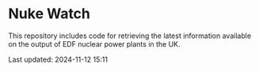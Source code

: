 # Nuke Watch

This repository includes code for retrieving the latest information available on the output of EDF nuclear power plants in the UK.

Last updated: 2024-11-12 15:11